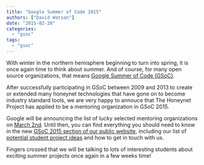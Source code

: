 ```yaml
---
title: "Google Summer of Code 2015"
authors: ["David Watson"]
date: "2015-02-20"
categories: 
  - "gsoc"
tags: 
  - "gsoc"
---
```


With winter in the northern hemisphere beginning to turn into spring, it is once again time to think about summer. And of course, for many open source organizations, that means [Google Summer of Code (GSoC)](https://developers.google.com/open-source/soc/?csw=1 "GSoC 2015").

After successfully participating in GSoC between 2009 and 2013 to create or extended many honeynet technologies that have gone on to become industry standard tools, we are very happy to annouce that The Honeynet Project has applied to be a mentoring organization in GSoC 2015.

Google will be announcing the list of lucky selected mentoring organizations on [March 2nd](https://www.google-melange.com/gsoc/events/google/gsoc2015). Until then, you can find everything you should need to know in the new [GSoC 2015 section of our public website](/gsoc "GSoC 2015"), including our list of [potential student project ideas](/gsoc/ideas "GSoC 2015 project ideas") and how to get in touch with us.

Fingers crossed that we will be talking to lots of interesting students about exciting summer projects once again in a few weeks time!
